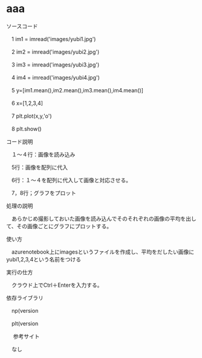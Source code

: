# aaa

ソースコード

　1 im1 = imread('images/yubi1.jpg')

　2 im2 = imread('images/yubi2.jpg')

　3 im3 = imread('images/yubi3.jpg')

　4 im4 = imread('images/yubi4.jpg')


　5 y=[im1.mean(),im2.mean(),im3.mean(),im4.mean()]

　6 x=[1,2,3,4]

　7 plt.plot(x,y,'o')

　8 plt.show()



コード説明

　１～４行：画像を読み込み

　5行：画像を配列に代入

　6行：１～４を配列に代入して画像と対応させる。

　7，8行；グラフをプロット


処理の説明

　あらかじめ撮影しておいた画像を読み込んでそのそれぞれの画像の平均を出して、その画像ごとにグラフにプロットする。


使い方

　azurenotebook上にimagesというファイルを作成し、平均をだしたい画像にyubi1,2,3,4という名前をつける

実行の仕方

　クラウド上でCtrl＋Enterを入力する。

依存ライブラリ

　np(version

　plt(version

　
参考サイト

　なし





